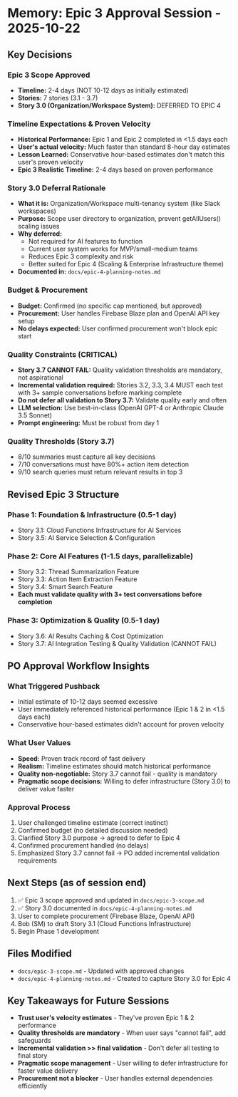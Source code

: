 # Memory: Epic 3 Approval Session - 2025-10-22

## Key Decisions

### Epic 3 Scope Approved
- **Timeline:** 2-4 days (NOT 10-12 days as initially estimated)
- **Stories:** 7 stories (3.1 - 3.7)
- **Story 3.0 (Organization/Workspace System):** DEFERRED TO EPIC 4

### Timeline Expectations & Proven Velocity
- **Historical Performance:** Epic 1 and Epic 2 completed in <1.5 days each
- **User's actual velocity:** Much faster than standard 8-hour day estimates
- **Lesson Learned:** Conservative hour-based estimates don't match this user's proven velocity
- **Epic 3 Realistic Timeline:** 2-4 days based on proven performance

### Story 3.0 Deferral Rationale
- **What it is:** Organization/Workspace multi-tenancy system (like Slack workspaces)
- **Purpose:** Scope user directory to organization, prevent getAllUsers() scaling issues
- **Why deferred:**
  - Not required for AI features to function
  - Current user system works for MVP/small-medium teams
  - Reduces Epic 3 complexity and risk
  - Better suited for Epic 4 (Scaling & Enterprise Infrastructure theme)
- **Documented in:** `docs/epic-4-planning-notes.md`

### Budget & Procurement
- **Budget:** Confirmed (no specific cap mentioned, but approved)
- **Procurement:** User handles Firebase Blaze plan and OpenAI API key setup
- **No delays expected:** User confirmed procurement won't block epic start

### Quality Constraints (CRITICAL)
- **Story 3.7 CANNOT FAIL:** Quality validation thresholds are mandatory, not aspirational
- **Incremental validation required:** Stories 3.2, 3.3, 3.4 MUST each test with 3+ sample conversations before marking complete
- **Do not defer all validation to Story 3.7:** Validate quality early and often
- **LLM selection:** Use best-in-class (OpenAI GPT-4 or Anthropic Claude 3.5 Sonnet)
- **Prompt engineering:** Must be robust from day 1

### Quality Thresholds (Story 3.7)
- 8/10 summaries must capture all key decisions
- 7/10 conversations must have 80%+ action item detection
- 9/10 search queries must return relevant results in top 3

## Revised Epic 3 Structure

### Phase 1: Foundation & Infrastructure (0.5-1 day)
- Story 3.1: Cloud Functions Infrastructure for AI Services
- Story 3.5: AI Service Selection & Configuration

### Phase 2: Core AI Features (1-1.5 days, parallelizable)
- Story 3.2: Thread Summarization Feature
- Story 3.3: Action Item Extraction Feature
- Story 3.4: Smart Search Feature
- **Each must validate quality with 3+ test conversations before completion**

### Phase 3: Optimization & Quality (0.5-1 day)
- Story 3.6: AI Results Caching & Cost Optimization
- Story 3.7: AI Integration Testing & Quality Validation (CANNOT FAIL)

## PO Approval Workflow Insights

### What Triggered Pushback
- Initial estimate of 10-12 days seemed excessive
- User immediately referenced historical performance (Epic 1 & 2 in <1.5 days each)
- Conservative hour-based estimates didn't account for proven velocity

### What User Values
- **Speed:** Proven track record of fast delivery
- **Realism:** Timeline estimates should match historical performance
- **Quality non-negotiable:** Story 3.7 cannot fail - quality is mandatory
- **Pragmatic scope decisions:** Willing to defer infrastructure (Story 3.0) to deliver value faster

### Approval Process
1. User challenged timeline estimate (correct instinct)
2. Confirmed budget (no detailed discussion needed)
3. Clarified Story 3.0 purpose → agreed to defer to Epic 4
4. Confirmed procurement handled (no delays)
5. Emphasized Story 3.7 cannot fail → PO added incremental validation requirements

## Next Steps (as of session end)
1. ✅ Epic 3 scope approved and updated in `docs/epic-3-scope.md`
2. ✅ Story 3.0 documented in `docs/epic-4-planning-notes.md`
3. User to complete procurement (Firebase Blaze, OpenAI API)
4. Bob (SM) to draft Story 3.1 (Cloud Functions Infrastructure)
5. Begin Phase 1 development

## Files Modified
- `docs/epic-3-scope.md` - Updated with approved changes
- `docs/epic-4-planning-notes.md` - Created to capture Story 3.0 for Epic 4

## Key Takeaways for Future Sessions
- **Trust user's velocity estimates** - They've proven Epic 1 & 2 performance
- **Quality thresholds are mandatory** - When user says "cannot fail", add safeguards
- **Incremental validation >> final validation** - Don't defer all testing to final story
- **Pragmatic scope management** - User willing to defer infrastructure for faster value delivery
- **Procurement not a blocker** - User handles external dependencies efficiently

